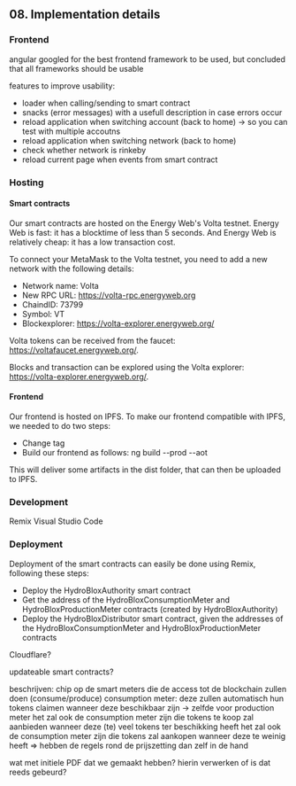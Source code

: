 ## 08. Implementation details

### Frontend

angular
googled for the best frontend framework to be used, but concluded that all frameworks should be usable

features to improve usability:
- loader when calling/sending to smart contract
- snacks (error messages) with a usefull description in case errors occur
- reload application when switching account (back to home) -> so you can test with multiple accoutns
- reload application when switching network (back to home)
- check whether network is rinkeby
- reload current page when events from smart contract

### Hosting

#### Smart contracts

Our smart contracts are hosted on the Energy Web's Volta testnet. Energy Web is fast: it has a blocktime of less than 5 seconds. And Energy Web is relatively cheap: it has a low transaction cost.

To connect your MetaMask to the Volta testnet, you need to add a new network with the following details:
- Network name: Volta
- New RPC URL: https://volta-rpc.energyweb.org
- ChaindID: 73799
- Symbol: VT
- Blockexplorer: https://volta-explorer.energyweb.org/

Volta tokens can be received from the faucet: https://voltafaucet.energyweb.org/.

Blocks and transaction can be explored using the Volta explorer: https://volta-explorer.energyweb.org/.

#### Frontend

Our frontend is hosted on IPFS. To make our frontend compatible with IPFS, we needed to do two steps:
- Change <base href> tag
- Build our frontend as follows: ng build --prod --aot

This will deliver some artifacts in the dist folder, that can then be uploaded to IPFS.

### Development

Remix
Visual Studio Code

### Deployment

Deployment of the smart contracts can easily be done using Remix, following these steps:
- Deploy the HydroBloxAuthority smart contract
- Get the address of the HydroBloxConsumptionMeter and HydroBloxProductionMeter contracts (created by HydroBloxAuthority)
- Deploy the HydroBloxDistributor smart contract, given the addresses of the HydroBloxConsumptionMeter and HydroBloxProductionMeter contracts

Cloudflare?

updateable smart contracts?

beschrijven: chip op de smart meters die de access tot de blockchain zullen doen (consume/produce)
consumption meter: deze zullen automatisch hun tokens claimen wanneer deze beschikbaar zijn
-> zelfde voor production meter
het zal ook de consumption meter zijn die tokens te koop zal aanbieden wanneer deze (te) veel tokens ter beschikking heeft
het zal ook de consumption meter zijn die tokens zal aankopen wanneer deze te weinig heeft
=> hebben de regels rond de prijszetting dan zelf in de hand

wat met initiele PDF dat we gemaakt hebben? hierin verwerken of is dat reeds gebeurd?